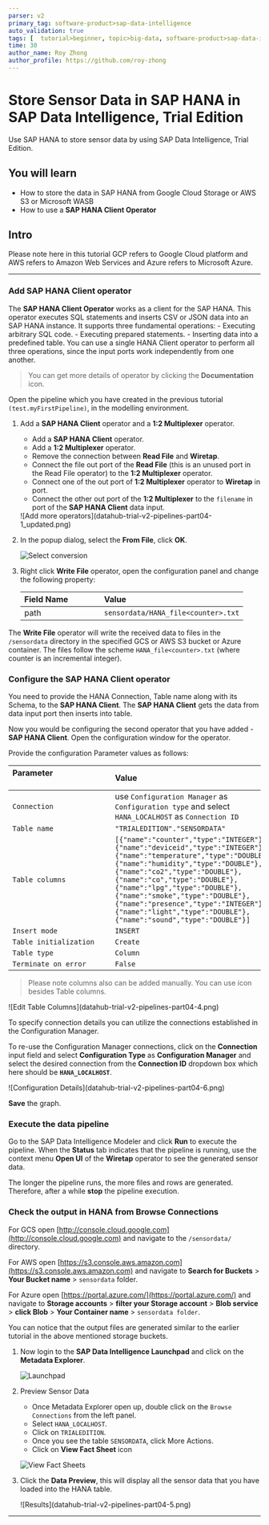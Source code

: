 ```yaml
---
parser: v2
primary_tag: software-product>sap-data-intelligence
auto_validation: true
tags: [  tutorial>beginner, topic>big-data, software-product>sap-data-intelligence ]
time: 30
author_name: Roy Zhong
author_profile: https://github.com/roy-zhong
---
```


# Store Sensor Data in SAP HANA in SAP Data Intelligence, Trial Edition
<!-- description --> Use SAP HANA to store sensor data by using SAP Data Intelligence, Trial Edition.

## You will learn  
- How to store the data in SAP HANA from Google Cloud Storage or AWS S3 or Microsoft WASB
- How to use a **SAP HANA Client Operator**

## Intro
Please note here in this tutorial GCP refers to Google Cloud platform and AWS refers to Amazon Web Services and Azure refers to Microsoft Azure.

---

### Add SAP HANA Client operator


The  **SAP HANA Client Operator** works as a client for the SAP HANA. This operator executes SQL statements and inserts CSV or JSON data into an SAP HANA instance. It supports three fundamental operations:
    - Executing arbitrary SQL code.
    - Executing prepared statements.
    - Inserting data into a predefined table.
You can use a single HANA Client operator to perform all three operations, since the input ports work independently from one another.

>You can get more details of operator by clicking the **Documentation** icon.

Open the pipeline which you have created in the previous tutorial `(test.myFirstPipeline)`, in the modelling environment.

1. Add a **SAP HANA Client** operator and a **1:2 Multiplexer** operator.
    - Add a **SAP HANA Client** operator.
    - Add a **1:2 Multiplexer** operator.
    - Remove the connection between **Read File** and **Wiretap**.
    - Connect the file out port of the **Read File** (this is an unused port in the Read File operator) to the **1:2 Multiplexer** operator.
    - Connect one of the out port of **1:2 Multiplexer** operator to **Wiretap** in port.
    - Connect the other out port of the **1:2 Multiplexer** to the `filename` in port of the **SAP HANA Client** data input.

    <!-- border -->![Add more operators](datahub-trial-v2-pipelines-part04-1_updated.png)

2. In the popup dialog, select the **From File**, click **OK**.

    ![Select conversion](datahub-trial-v2-pipelines-part04-9.png)

3. Right click **Write File** operator, open the configuration panel and change the following property:

    |  Field Name&nbsp;&nbsp;&nbsp;&nbsp;&nbsp;&nbsp;&nbsp;&nbsp;&nbsp;&nbsp;&nbsp;&nbsp;&nbsp;     | Value
    |  :------------- | :-------------
    | path  | `sensordata/HANA_file<counter>.txt`

The **Write File** operator will write the received data to files in the `/sensordata` directory in the specified GCS or AWS S3 bucket or Azure container. The files follow the scheme `HANA_file<counter>.txt` (where counter is an incremental integer).


### Configure the SAP HANA Client operator


You need to provide the HANA Connection, Table name along with its Schema, to the **SAP HANA Client**. The **SAP HANA Client** gets the data from data input port then inserts into table.

Now you would be configuring the second operator that you have added - **SAP HANA Client**. Open the configuration window for the operator.

Provide the configuration Parameter values as follows:

| Parameter &nbsp;&nbsp;&nbsp;&nbsp;&nbsp;&nbsp;&nbsp;&nbsp;&nbsp;&nbsp;&nbsp;&nbsp;&nbsp;&nbsp;&nbsp;&nbsp;&nbsp;&nbsp;&nbsp;&nbsp;&nbsp;&nbsp;&nbsp;&nbsp;&nbsp;&nbsp;&nbsp;&nbsp;&nbsp;&nbsp;&nbsp;&nbsp;&nbsp;&nbsp;&nbsp;&nbsp;&nbsp;&nbsp;&nbsp;&nbsp;&nbsp;&nbsp;&nbsp;&nbsp;                          | Value                                                                                       |
| :------------------------------ | :------------------------------------------------------------------------------------------- |
| `Connection` | use `Configuration Manager` as `Configuration type` and select `HANA_LOCALHOST` as `Connection ID`|
| `Table name`| `"TRIALEDITION"."SENSORDATA"`|
| `Table columns`| `[{"name":"counter","type":"INTEGER"},{"name":"deviceid","type":"INTEGER"},{"name":"temperature","type":"DOUBLE"},{"name":"humidity","type":"DOUBLE"},{"name":"co2","type":"DOUBLE"},{"name":"co","type":"DOUBLE"},{"name":"lpg","type":"DOUBLE"},{"name":"smoke","type":"DOUBLE"},{"name":"presence","type":"INTEGER"},{"name":"light","type":"DOUBLE"},{"name":"sound","type":"DOUBLE"}]`
| `Insert mode` | `INSERT`|
| `Table initialization` | `Create`|
| `Table type` | `Column`|
| `Terminate on error` | `False`|

>Please note columns also can be added manually. You can use icon besides Table columns.

<!-- border -->![Edit Table Columns](datahub-trial-v2-pipelines-part04-4.png)

To specify connection details you can utilize the connections established in the Configuration Manager.

To re-use the Configuration Manager connections, click on the **Connection** input field and select **Configuration Type** as **Configuration Manager** and select the desired connection from the **Connection ID** dropdown box which here should be **`HANA_LOCALHOST`**.

<!-- border -->![Configuration Details](datahub-trial-v2-pipelines-part04-6.png)

 **Save** the graph.


### Execute the data pipeline


Go to the SAP Data Intelligence Modeler and click **Run** to execute the pipeline. When the **Status** tab indicates that the pipeline is running, use the context menu **Open UI** of the **Wiretap** operator to see the generated sensor data.

The longer the pipeline runs, the more files and rows are generated. Therefore, after a while **stop** the pipeline execution.


### Check the output in HANA from Browse Connections


For GCS open [http://console.cloud.google.com](http://console.cloud.google.com) and navigate to the `/sensordata/` directory.

For AWS open [https://s3.console.aws.amazon.com](https://s3.console.aws.amazon.com) and navigate to **Search for Buckets** > **Your Bucket name** > `sensordata` folder.

For Azure open [https://portal.azure.com/](https://portal.azure.com/) and navigate to **Storage accounts** > **filter your Storage account** > **Blob service** > **click Blob** > **Your Container name** > `sensordata folder`.

You can notice that the output files are generated similar to the earlier tutorial in the above mentioned storage buckets.

1. Now login to the **SAP Data Intelligence Launchpad** and click on the **Metadata Explorer**.

    ![Launchpad](datahub-trial-v2-pipelines-part04-3.png)

2. Preview Sensor Data
    - Once Metadata Explorer open up, double click on the `Browse Connections` from the left panel.
    - Select `HANA_LOCALHOST`.
    - Click on `TRIALEDITION`.
    - Once you see the table `SENSORDATA`, click More Actions.
    - Click on **View Fact Sheet** icon

    ![View Fact Sheets](datahub-trial-v2-pipelines-part04-10.png)

3. Click the **Data Preview**, this will display all the sensor data that you have loaded into the HANA table.

    <!-- border -->![Results](datahub-trial-v2-pipelines-part04-5.png)



---
